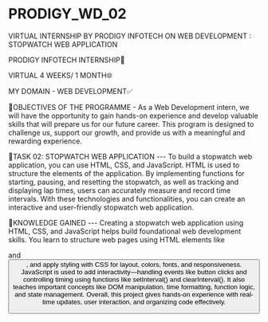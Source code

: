 # PRODIGY_WD_02
VIRTUAL INTERNSHIP BY PRODIGY INFOTECH ON WEB DEVELOPMENT : STOPWATCH WEB APPLICATION

PRODIGY INFOTECH INTERNSHIP🚀

VIRTUAL 4 WEEKS/ 1 MONTH🌐

MY DOMAIN - WEB DEVELOPMENT✅

💠OBJECTIVES OF THE PROGRAMME - As a Web Development intern, we will have the opportunity to gain hands-on experience and develop valuable skills that will
prepare us for our future career. This program is designed to challenge us, support our growth, and provide us with a meaningful and rewarding experience.

💠TASK 02: STOPWATCH WEB APPLICATION ---
To build a stopwatch web application, you can use HTML, CSS, and JavaScript. HTML is used to structure the elements of the application. By implementing functions for starting, pausing, and resetting the stopwatch, as well as tracking and displaying lap times, users can accurately measure and record time intervals. With these technologies and functionalities, you can create an interactive and user-friendly stopwatch web application.

💠KNOWLEDGE GAINED ---
Creating a stopwatch web application using HTML, CSS, and JavaScript helps build foundational web development skills. You learn to structure web pages using HTML elements like <div> and <button>, and apply styling with CSS for layout, colors, fonts, and responsiveness. JavaScript is used to add interactivity—handling events like button clicks and controlling timing using functions like setInterval() and clearInterval(). It also teaches important concepts like DOM manipulation, time formatting, function logic, and state management. Overall, this project gives hands-on experience with real-time updates, user interaction, and organizing code effectively.
